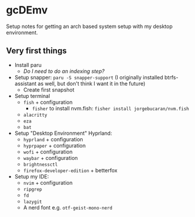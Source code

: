 # gcDEmv

Setup notes for getting an arch based system setup with my desktop environment.

## Very first things

- Install paru
  - _Do I need to do an indexing step?_
- Setup snapper: `paru -S snapper-support` (I originally installed btrfs-assistant as well, but don't think I want it in the future)
  - Create first snapshot
- Setup terminal
  - `fish` + configuration
    - `fisher` to install nvm.fish: `fisher install jorgebucaran/nvm.fish`
  - `alacritty`
  - `eza`
  - `bat`
- Setup "Desktop Environment" Hyprland:
  - `hyprland` + configuration
  - `hyprpaper` + configuration
  - `wofi` + configuration
  - `waybar` + configuration
  - `brightnessctl`
  - `firefox-developer-edition` + betterfox
- Setup my IDE:
  - `nvim` + configuration
  - `ripgrep`
  - `fd`
  - `lazygit`
  - A nerd font e.g. `otf-geist-mono-nerd`
